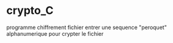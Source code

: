 # crypto_C
programme chiffrement fichier
entrer une sequence "peroquet" alphanumerique pour crypter le fichier
